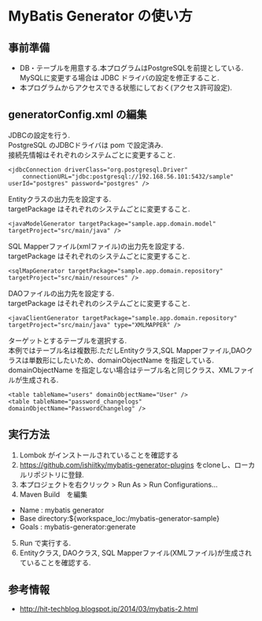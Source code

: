 # MyBatis Generator の使い方

## 事前準備

- DB・テーブルを用意する.本プログラムはPostgreSQLを前提としている.  
  MySQLに変更する場合は JDBC ドライバの設定を修正すること.
- 本プログラムからアクセスできる状態にしておく(アクセス許可設定).

## generatorConfig.xml の編集

JDBCの設定を行う.  
PostgreSQL のJDBCドライバは pom で設定済み.  
接続先情報はそれぞれのシステムごとに変更すること.
```
<jdbcConnection driverClass="org.postgresql.Driver" 
	connectionURL="jdbc:postgresql://192.168.56.101:5432/sample" userId="postgres" password="postgres" />
```

Entityクラスの出力先を設定する.  
targetPackage はそれぞれのシステムごとに変更すること.
```
<javaModelGenerator targetPackage="sample.app.domain.model" targetProject="src/main/java" />
```

SQL Mapperファイル(xmlファイル)の出力先を設定する.  
targetPackage はそれぞれのシステムごとに変更すること.
```
<sqlMapGenerator targetPackage="sample.app.domain.repository" targetProject="src/main/resources" />
```

DAOファイルの出力先を設定する.  
targetPackage はそれぞれのシステムごとに変更すること.
```
<javaClientGenerator targetPackage="sample.app.domain.repository" targetProject="src/main/java" type="XMLMAPPER" />
```

ターゲットとするテーブルを選択する.  
本例ではテーブル名は複数形.ただしEntityクラス,SQL Mapperファイル,DAOクラスは単数形にしたいため、domainObjectName を指定している.  
domainObjectName を指定しない場合はテーブル名と同じクラス、XMLファイルが生成される.
```
<table tableName="users" domainObjectName="User" />
<table tableName="password_changelogs" domainObjectName="PasswordChangelog" />
```

## 実行方法

1. Lombok がインストールされていることを確認する
2. https://github.com/ishiitky/mybatis-generator-plugins をcloneし、ローカルリポジトリに登録.
3. 本プロジェクトを右クリック > Run As > Run Configurations...
4. Maven Build　を編集
  - Name : mybatis generator
  - Base directory:${workspace_loc:/mybatis-generator-sample}
  - Goals : mybatis-generator:generate
5. Run で実行する.
6. Entityクラス, DAOクラス, SQL Mapperファイル(XMLファイル)が生成されていることを確認する. 

## 参考情報

* http://hit-techblog.blogspot.jp/2014/03/mybatis-2.html